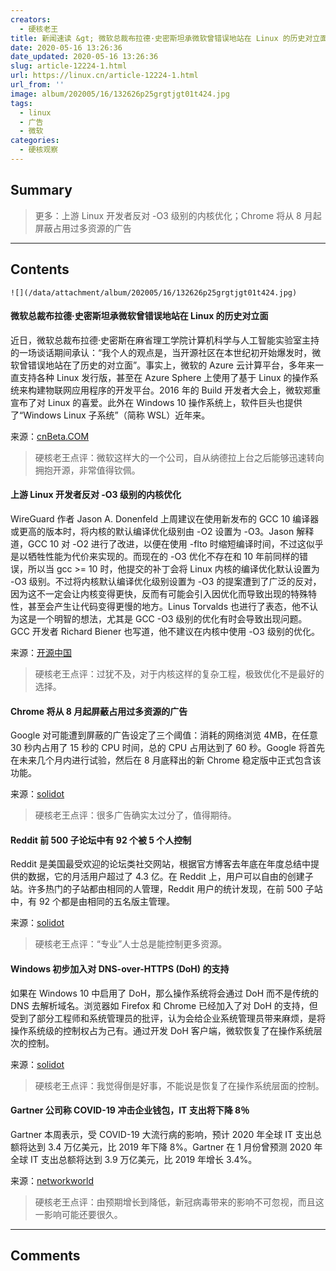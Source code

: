```yaml
---
creators:
  - 硬核老王
title: 新闻速读 &gt; 微软总裁布拉德·史密斯坦承微软曾错误地站在 Linux 的历史对立面
date: 2020-05-16 13:26:36
date_updated: 2020-05-16 13:26:36
slug: article-12224-1.html
url: https://linux.cn/article-12224-1.html
url_from: ''
image: album/202005/16/132626p25grgtjgt01t424.jpg
tags:
  - linux
  - 广告
  - 微软
categories:
  - 硬核观察
---
```


## Summary

> 更多：上游 Linux 开发者反对 -O3 级别的内核优化；Chrome 将从 8 月起屏蔽占用过多资源的广告

***

<!-- more -->

## Contents

`![](/data/attachment/album/202005/16/132626p25grgtjgt01t424.jpg)`

#### 微软总裁布拉德·史密斯坦承微软曾错误地站在 Linux 的历史对立面

近日，微软总裁布拉德·史密斯在麻省理工学院计算机科学与人工智能实验室主持的一场谈话期间承认：“我个人的观点是，当开源社区在本世纪初开始爆发时，微软曾错误地站在了历史的对立面”。事实上，微软的 Azure 云计算平台，多年来一直支持各种 Linux 发行版，甚至在 Azure Sphere 上使用了基于 Linux 的操作系统来构建物联网应用程序的开发平台。2016 年的 Build 开发者大会上，微软郑重宣布了对 Linux 的喜爱。此外在 Windows 10 操作系统上，软件巨头也提供了“Windows Linux 子系统”（简称 WSL）近年来。

来源：[cnBeta.COM](https://www.cnbeta.com/articles/tech/979813.htm)

> 
> 硬核老王点评：微软这样大的一个公司，自从纳德拉上台之后能够迅速转向拥抱开源，非常值得钦佩。
> 
> 
> 

#### 上游 Linux 开发者反对 -O3 级别的内核优化

WireGuard 作者 Jason A. Donenfeld 上周建议在使用新发布的 GCC 10 编译器或更高的版本时，将内核的默认编译优化级别由 -O2 设置为 -O3。Jason 解释道，GCC 10 对 -O2 进行了改进，以便在使用 -flto 时缩短编译时间，不过这似乎是以牺牲性能为代价来实现的。而现在的 -O3 优化不存在和 10 年前同样的错误，所以当 gcc >= 10 时，他提交的补丁会将 Linux 内核的编译优化默认设置为 -O3 级别。不过将内核默认编译优化级别设置为 -O3 的提案遭到了广泛的反对，因为这不一定会让内核变得更快，反而有可能会引入因优化而导致出现的特殊特性，甚至会产生让代码变得更慢的地方。Linus Torvalds 也进行了表态，他不认为这是一个明智的想法，尤其是 GCC -O3 级别的优化有时会导致出现问题。GCC 开发者 Richard Biener 也写道，他不建议在内核中使用 -O3 级别的优化。

来源：[开源中国](https://www.oschina.net/news/115696/linux-upstream-against-o3-optimize-kernal)

> 
> 硬核老王点评：过犹不及，对于内核这样的复杂工程，极致优化不是最好的选择。
> 
> 
> 

#### Chrome 将从 8 月起屏蔽占用过多资源的广告

Google 对可能遭到屏蔽的广告设定了三个阈值：消耗的网络浏览 4MB，在任意 30 秒内占用了 15 秒的 CPU 时间，总的 CPU 占用达到了 60 秒。Google 将首先在未来几个月内进行试验，然后在 8 月底释出的新 Chrome 稳定版中正式包含该功能。

来源：[solidot](https://www.solidot.org/story?sid=64377)

> 
> 硬核老王点评：很多广告确实太过分了，值得期待。
> 
> 
> 

#### Reddit 前 500 子论坛中有 92 个被 5 个人控制

Reddit 是美国最受欢迎的论坛类社交网站，根据官方博客去年底在年度总结中提供的数据，它的月活用户超过了 4.3 亿。在 Reddit 上，用户可以自由的创建子站。许多热门的子站都由相同的人管理，Reddit 用户的统计发现，在前 500 子站中，有 92 个都是由相同的五名版主管理。

来源：[solidot](https://www.solidot.org/story?sid=64367)

> 
> 硬核老王点评：“专业”人士总是能控制更多资源。
> 
> 
> 

#### Windows 初步加入对 DNS-over-HTTPS (DoH) 的支持

如果在 Windows 10 中启用了 DoH，那么操作系统将会通过 DoH 而不是传统的 DNS 去解析域名。浏览器如 Firefox 和 Chrome 已经加入了对 DoH 的支持，但受到了部分工程师和系统管理员的批评，认为会给企业系统管理员带来麻烦，是将操作系统级的控制权占为己有。通过开发 DoH 客户端，微软恢复了在操作系统层次的控制。

来源：[solidot](https://www.solidot.org/story?sid=64364)

> 
> 硬核老王点评：我觉得倒是好事，不能说是恢复了在操作系统层面的控制。
> 
> 
> 

#### Gartner 公司称 COVID-19 冲击企业钱包，IT 支出将下降 8％

Gartner 本周表示，受 COVID-19 大流行病的影响，预计 2020 年全球 IT 支出总额将达到 3.4 万亿美元，比 2019 年下降 8%。Gartner 在 1 月份曾预测 2020 年全球 IT 支出总额将达到 3.9 万亿美元，比 2019 年增长 3.4%。

来源：[networkworld](https://www.networkworld.com/article/3544008/gartner-it-spending-will-drop-8-as-covid-19-hits-enterprise-wallets.html)

> 
> 硬核老王点评：由预期增长到降低，新冠病毒带来的影响不可忽视，而且这一影响可能还要很久。
> 
> 
>

***

## Comments
